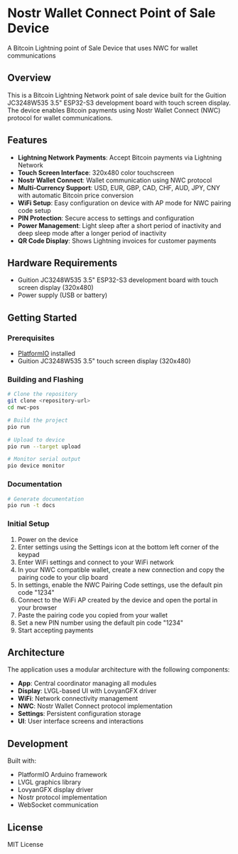 # Nostr Wallet Connect Point of Sale Device

A Bitcoin Lightning point of Sale Device that uses NWC for wallet communications

## Overview

This is a Bitcoin Lightning Network point of sale device built for the Guition JC3248W535 3.5" ESP32-S3 development board with touch screen display. The device enables Bitcoin payments using Nostr Wallet Connect (NWC) protocol for wallet communications.

## Features

- **Lightning Network Payments**: Accept Bitcoin payments via Lightning Network
- **Touch Screen Interface**: 320x480 color touchscreen
- **Nostr Wallet Connect**: Wallet communication using NWC protocol
- **Multi-Currency Support**: USD, EUR, GBP, CAD, CHF, AUD, JPY, CNY with automatic Bitcoin price conversion
- **WiFi Setup**: Easy configuration on device with AP mode for NWC pairing code setup
- **PIN Protection**: Secure access to settings and configuration
- **Power Management**: Light sleep after a short period of inactivity and deep sleep mode after a longer period of inactivity  
- **QR Code Display**: Shows Lightning invoices for customer payments

## Hardware Requirements

- Guition JC3248W535 3.5" ESP32-S3 development board with touch screen display (320x480)
- Power supply (USB or battery)

## Getting Started

### Prerequisites

- [PlatformIO](https://platformio.org/) installed
- Guition JC3248W535 3.5" touch screen display (320x480)

### Building and Flashing

```bash
# Clone the repository
git clone <repository-url>
cd nwc-pos

# Build the project
pio run

# Upload to device
pio run --target upload

# Monitor serial output
pio device monitor
```

### Documentation

```bash
# Generate documentation
pio run -t docs
```


### Initial Setup

1. Power on the device
2. Enter settings using the Settings icon at the bottom left corner of the keypad
3. Enter WiFi settings and connect to your WiFi network
4. In your NWC compatible wallet, create a new connection and copy the pairing code to your clip board
1. In settings, enable the NWC Pairing Code settings, use the default pin code "1234"
3. Connect to the WiFi AP created by the device and open the portal in your browser
4. Paste the pairing code you copied from your wallet
5. Set a new PIN number using the default pin code "1234"
6. Start accepting payments

## Architecture

The application uses a modular architecture with the following components:

- **App**: Central coordinator managing all modules
- **Display**: LVGL-based UI with LovyanGFX driver
- **WiFi**: Network connectivity management
- **NWC**: Nostr Wallet Connect protocol implementation
- **Settings**: Persistent configuration storage
- **UI**: User interface screens and interactions

## Development

Built with:
- PlatformIO Arduino framework
- LVGL graphics library
- LovyanGFX display driver
- Nostr protocol implementation
- WebSocket communication

## License

MIT License